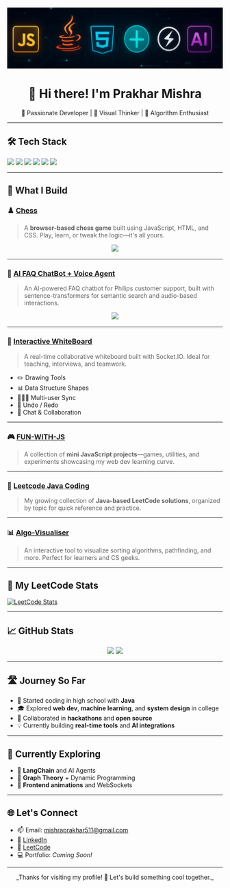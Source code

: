 
<!-- Banner -->
<p align="center">
  <img src="https://raw.githubusercontent.com/PrakharGEN/PrakharGEN/main/assets/main/Screenshot 2025-05-12 190333.png" alt="Tech Stack Banner" width="800px" />
</p>

<h1 align="center">👋 Hi there! I'm Prakhar Mishra</h1>
<p align="center">
  🚀 Passionate Developer | 🎨 Visual Thinker | 🧠 Algorithm Enthusiast
</p>

---

## 🛠️ Tech Stack

<p align="left">
  <img src="https://img.shields.io/badge/JavaScript-F7DF1E?style=for-the-badge&logo=javascript&logoColor=black"/>
  <img src="https://img.shields.io/badge/HTML5-E34F26?style=for-the-badge&logo=html5&logoColor=white"/>
  <img src="https://img.shields.io/badge/CSS3-1572B6?style=for-the-badge&logo=css3&logoColor=white"/>
  <img src="https://img.shields.io/badge/Java-ED8B00?style=for-the-badge&logo=java&logoColor=white"/>
  <img src="https://img.shields.io/badge/FastAPI-009688?style=for-the-badge&logo=fastapi&logoColor=white"/>
  <img src="https://img.shields.io/badge/Socket.IO-010101?style=for-the-badge&logo=socket.io&logoColor=white"/>
</p>

---

## 🧩 What I Build

### ♟️ [Chess](https://github.com/PrakharGEN/Chess)

> A **browser-based chess game** built using JavaScript, HTML, and CSS. Play, learn, or tweak the logic—it's all yours.

<p align="center">
  <img src="https://raw.githubusercontent.com/PrakharGEN/assets/main/chess-preview.gif" width="80%">
</p>

---

### 🤖 [AI FAQ ChatBot + Voice Agent](https://github.com/PrakharGEN/AI-FAQ-CHATBOT)

> An AI-powered FAQ chatbot for Philips customer support, built with sentence-transformers for semantic search and audio-based interactions.

<p align="center">
  <img src="https://raw.githubusercontent.com/PrakharGEN/assets/main/chatbot-preview.gif" width="80%">
</p>

---

### 📝 [Interactive WhiteBoard](https://github.com/PrakharGEN/WHITEBOARD)

> A real-time collaborative whiteboard built with Socket.IO. Ideal for teaching, interviews, and teamwork.

- ✏️ Drawing Tools  
- 📊 Data Structure Shapes  
- 🧑‍🤝‍🧑 Multi-user Sync  
- 🔄 Undo / Redo  
- 💬 Chat & Collaboration

---

### 🎮 [FUN-WITH-JS](https://github.com/PrakharGEN/FUN-WITHJS)

> A collection of **mini JavaScript projects**—games, utilities, and experiments showcasing my web dev learning curve.

---

### 📘 [Leetcode Java Coding](https://github.com/PrakharGEN/leetcode-java-coing)

> My growing collection of **Java-based LeetCode solutions**, organized by topic for quick reference and practice.

---

### 📊 [Algo-Visualiser](https://github.com/PrakharGEN/Algo-Visualise)

> An interactive tool to visualize sorting algorithms, pathfinding, and more. Perfect for learners and CS geeks.

---

## 🧠 My LeetCode Stats

[![LeetCode Stats](https://leetcard.jacoblin.cool/PrakharMishraEnginner?theme=dark&font=baloo&ext=hatmp)](https://leetcode.com/PrakharMishraEnginner)

---

## 📈 GitHub Stats

<p align="center">
  <img src="https://github-readme-stats.vercel.app/api?username=PrakharGEN&show_icons=true&theme=tokyonight" width="48%" />
  <img src="https://streak-stats.demolab.com/?user=PrakharGEN&theme=tokyonight" width="48%" />
</p>

---

## 🛣️ Journey So Far

- 🏁 Started coding in high school with **Java**
- 🎓 Explored **web dev**, **machine learning**, and **system design** in college
- 🤝 Collaborated in **hackathons** and **open source**
- 💡 Currently building **real-time tools** and **AI integrations**

---

## 🧭 Currently Exploring

- 🤖 **LangChain** and AI Agents  
- 🔗 **Graph Theory** + Dynamic Programming  
- 🎨 **Frontend animations** and WebSockets  

---

## 🌐 Let's Connect

- 📫 Email: mishraprakhar511@gmail.com  
- 💼 [LinkedIn](https://linkedin.com/in/prakharmishraengineer)  
- 🧠 [LeetCode](https://leetcode.com/PrakharMishraEnginner)  
- 💻 Portfolio: *Coming Soon!*  

---

<p align="center">
  _Thanks for visiting my profile! 🌟 Let's build something cool together._
</p>
